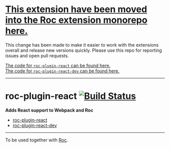 # [This extension have been moved into the Roc extension monorepo here.](https://github.com/rocjs/extensions)

This change has been made to make it easier to work with the extensions overall and release new versions quickly. Please use this repo for reporting issues and open pull requests.

[The code for `roc-plugin-react` can be found here.](https://github.com/rocjs/extensions/tree/master/plugins/roc-plugin-react)   
[The code for `roc-plugin-react-dev` can be found here.](https://github.com/rocjs/extensions/tree/master/plugins/roc-plugin-react-dev)  

---

# roc-plugin-react [![Build Status](https://travis-ci.org/rocjs/roc-plugin-react.svg?branch=master)](https://travis-ci.org/rocjs/roc-plugin-react)

__Adds React support to Webpack and Roc__  
- [roc-plugin-react](/extensions/roc-plugin-react)
- [roc-plugin-react-dev](/extensions/roc-plugin-react-dev)

---
To be used together with [Roc](https://github.com/rocjs/roc).
